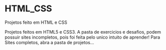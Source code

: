 # HTML_CSS
 Projetos feito em HTML e CSS

Projetos feitos em HTML5 e CSS3. A pasta de exercicios e desafios, podem possuir sites incompletos, pois foi feita pelo unico intuito de aprender! Para Sites completos, abra a pasta de projetos...